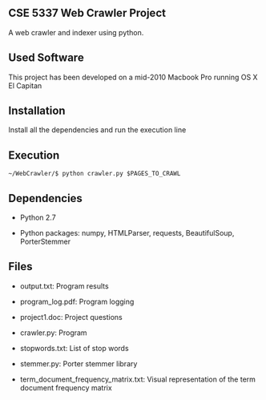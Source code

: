 ## CSE 5337 Web Crawler Project
A web crawler and indexer using python.

## Used Software
This project has been developed on a mid-2010 Macbook Pro running OS X El Capitan


## Installation
Install all the dependencies and run the execution line

## Execution
```
~/WebCrawler/$ python crawler.py $PAGES_TO_CRAWL
```

## Dependencies

* Python 2.7

* Python packages: numpy, HTMLParser, requests, BeautifulSoup, PorterStemmer

## Files

* output.txt: Program results
* program_log.pdf: Program logging
* project1.doc: Project questions

* crawler.py: Program

* stopwords.txt: List of stop words
* stemmer.py: Porter stemmer library
* term_document_frequency_matrix.txt: Visual representation of the term document frequency matrix
